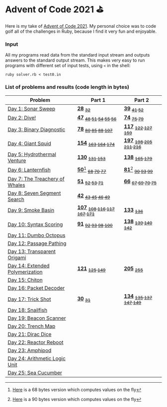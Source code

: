 # Advent of Code 2021 ⛳

Here is my take of [Advent of Code 2021](https://adventofcode.com/2021). My personal choice was to code golf all of the challenges in Ruby, because I find it very fun and enjoyable.

### Input

All my programs read data from the standard input stream and outputs answers to the standard output stream. This makes very easy to run programs with different set of input tests, using `<` in the shell:

```shell
ruby solver.rb < test0.in
```

### List of problems and results (code length in bytes)

| Problem | Part 1 | Part 2 |
|---------|--------|--------|
| [Day 1: Sonar Sweep](https://adventofcode.com/2021/day/1)| **[28](day1/part1/solver2.rb)** <sub> ~~[32](day1/part1/solver.rb)~~ </sub> | **[39](day1/part2/solver3.rb)** <sub> ~~[41](day1/part2/solver2.rb) [52](day1/part2/solver.rb)~~ </sub> |
| [Day 2: Dive!](https://adventofcode.com/2021/day/2) | **[47](day2/part1/solver6.rb)** <sub> ~~[48](day2/part1/solver5.rb) [51](day2/part1/solver4.rb) [54](day2/part1/solver3.rb) [55](day2/part1/solver2.rb) [56](day2/part1/solver.rb)~~ </sub> | **[74](day2/part2/solver7.rb)** <sub> ~~[75](day2/part2/solver6.rb)  [79](day2/part2/solver5.rb)~~ </sub> |
| [Day 3: Binary Diagnostic](https://adventofcode.com/2021/day/3) | **[78](day3/part1/solver5.rb)** <sub> ~~[80](day3/part1/solver4.rb) [85](day3/part1/solver3.rb) [88](day3/part1/solver2.rb) [107](day3/part1/solver.rb)~~ </sub> | **[117](day3/part2/solver4.rb)** <sub> ~~[122](day3/part2/solver3.rb) [127](day3/part2/solver2.rb) [159](day3/part2/solver.rb)~~ </sub> |
| [Day 4: Giant Squid](https://adventofcode.com/2021/day/4) | **[154](day4/part1/solver4.rb)** <sub> ~~[163](day4/part1/solver2.rb) [164](day4/part1/solver3.rb) [174](day4/part1/solver.rb)~~ </sub> | **[197](day4/part2/solver5.rb)** <sub> ~~[198](day4/part2/solver4.rb) [205](day4/part2/solver3.rb) [211](day4/part2/solver2.rb) [216](day4/part2/solver.rb)~~ </sub> |
| [Day 5: Hydrothermal Venture](https://adventofcode.com/2021/day/5) | **[130](day5/part1/solver3.rb)** <sub> ~~[131](day5/part1/solver2.rb) [153](day5/part1/solver.rb)~~ </sub> | **[138](day5/part2/solver3.rb)** <sub> ~~[165](day5/part2/solver2.rb) [179](day5/part2/solver.rb)~~ </sub> |
| [Day 6: Lanternfish](https://adventofcode.com/2021/day/6) | **[50](day6/part1/solver4.rb)**[^1] <sub> ~~[68](day6/part1/solver2.rb) [70](day6/part1/solver.rb) [77](day6/part1/solver3.rb)~~ </sub> | **[81](day6/part2/solver4.rb)**[^2] <sub> ~~[90](day6/part2/solver3.rb) [93](day6/part2/solver2.rb) [99](day6/part2/solver.rb)~~ </sub> |
| [Day 7: The Treachery of Whales](https://adventofcode.com/2021/day/7) | **[51](day7/part1/solver4.rb)** <sub> ~~[52](day7/part1/solver3.rb) [53](day7/part1/solver2.rb) [71](day7/part1/solver.rb)~~ </sub> | **[66](day7/part2/solver5.rb)** <sub> ~~[67](day7/part2/solver4.rb) [69](day7/part2/solver3.rb) [70](day7/part2/solver2.rb) [75](day7/part2/solver.rb)~~ </sub> |
| [Day 8: Seven Segment Search](https://adventofcode.com/2021/day/8) | **[42](day8/part1/solver5.rb)** <sub> ~~[43](day8/part1/solver4.rb) [45](day8/part1/solver3.rb) [46](day8/part1/solver2.rb) [49](day8/part1/solver.rb)~~ </sub> | |
| [Day 9: Smoke Basin](https://adventofcode.com/2021/day/9) | **[107](day9/part1/solver6.rb)** <sub> ~~[108](day9/part1/solver5.rb) [116](day9/part1/solver4.rb) [117](day9/part1/solver3.rb) [167](day9/part1/solver2.rb) [171](day9/part1/solver.rb)~~ </sub> | **[133](day9/part2/solver2.rb)** <sub> ~~[136](day9/part2/solver.rb)~~ </sub> |
| [Day 10: Syntax Scoring](https://adventofcode.com/2021/day/10) | **[91](day10/part1/solver5.rb)** <sub> ~~[92](day10/part1/solver4.rb) [93](day10/part1/solver3.rb) [98](day10/part1/solver2.rb) [100](day10/part1/solver.rb)~~ </sub> | **[138](day10/part2/solver4.rb)** <sub> ~~[139](day10/part2/solver3.rb) [140](day10/part2/solver2.rb) [142](day10/part2/solver.rb)~~ </sub> |
| [Day 11: Dumbo Octopus](https://adventofcode.com/2021/day/11) | | |
| [Day 12: Passage Pathing](https://adventofcode.com/2021/day/12) | | |
| [Day 13: Transparent Origami](https://adventofcode.com/2021/day/13) | | |
| [Day 14: Extended Polymerization](https://adventofcode.com/2021/day/14) | **[121](day14/part1/solver3.rb)** <sub> ~~[125](day14/part1/solver2.rb) [149](day14/part1/solver.rb)~~ </sub> | **[205](day14/part2/solver2.rb)** <sub> ~~[255](day14/part2/solver.rb)~~ </sub>|
| [Day 15: Chiton](https://adventofcode.com/2021/day/15) | | |
| [Day 16: Packet Decoder](https://adventofcode.com/2021/day/16) | | |
| [Day 17: Trick Shot](https://adventofcode.com/2021/day/17) | **[30](day17/part1/solver2.rb)** <sub> ~~[31](day17/part1/solver.rb)~~ </sub> | **[134](day17/part2/solver5.rb)** <sub> ~~[135](day17/part2/solver4.rb) [137](day17/part2/solver3.rb) [147](day17/part2/solver2.rb) [149](day17/part2/solver.rb)~~ </sub> |
| [Day 18: Snailfish](https://adventofcode.com/2021/day/18) | | |
| [Day 19: Beacon Scanner](https://adventofcode.com/2021/day/19) | | |
| [Day 20: Trench Map](https://adventofcode.com/2021/day/20) | | |
| [Day 21: Dirac Dice](https://adventofcode.com/2021/day/21) | | |
| [Day 22: Reactor Reboot](https://adventofcode.com/2021/day/22) | | |
| [Day 23: Amphipod](https://adventofcode.com/2021/day/23) | | |
| [Day 24: Arithmetic Logic Unit](https://adventofcode.com/2021/day/24) | | |
| [Day 25: Sea Cucumber](https://adventofcode.com/2021/day/25) | | |

[^1]: [Here](day6/part1/solver2.rb) is a 68 bytes version which computes values on the fly
[^2]: [Here](day6/part2/solver3.rb) is a 90 bytes version which computes values on the fly
